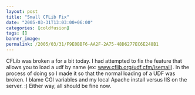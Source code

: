 ```yaml
---
layout: post
title: "Small CFLib Fix"
date: "2005-03-31T13:03:00+06:00"
categories: [coldfusion]
tags: []
banner_image: 
permalink: /2005/03/31/F9E0BBF6-AA2F-2A75-48D6277EC6E248B1
---
```


CFLib was broken a for a bit today. I had attempted to fix the feature that allows you to load a udf  by name (ex: www.cflib.org/udf.cfm/isemail). In the process of doing so I made it so that the normal loading of a UDF was broken. I blame CGI variables and my local Apache install versus IIS on the server. :) Either way, all should be fine now.